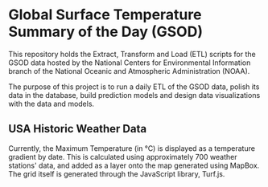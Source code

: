 Global Surface Temperature Summary of the Day (GSOD)
====================================================

This repository holds the Extract, Transform and Load (ETL) scripts for the GSOD data hosted by the National Centers
for Environmental Information branch of the  National Oceanic and Atmospheric Administration (NOAA).

The purpose of this project is to run a daily ETL of the GSOD data, polish its data in the database,
build prediction models and design data visualizations with the data and models.

## USA Historic Weather Data
Currently, the Maximum Temperature (in °C) is displayed as a temperature gradient by date. This is calculated using
approximately 700 weather stations' data, and added as a layer onto the map generated using MapBox. The grid itself
is generated through the JavaScript library, Turf.js.
